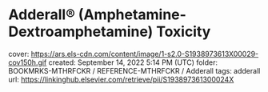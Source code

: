 # Adderall® (Amphetamine-Dextroamphetamine) Toxicity

cover: https://ars.els-cdn.com/content/image/1-s2.0-S1938973613X00029-cov150h.gif
created: September 14, 2022 5:14 PM (UTC)
folder: BOOKMRKS-MTHRFCKR / REFERENCE-MTHRFCKR / Adderall
tags: adderall
url: https://linkinghub.elsevier.com/retrieve/pii/S193897361300024X
